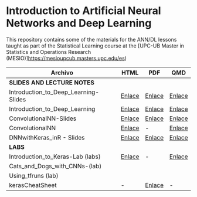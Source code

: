 # Introduction to Artificial Neural Networks and Deep Learning

This repository contains some of the materials for the ANN/DL lessons taught as part of the Statistical Learning course at the [UPC-UB Master in Statistics and Operations Research (MESIO)]https://mesioupcub.masters.upc.edu/es) 

| Archivo                              | HTML                                                                                                  | PDF                                                                                   | QMD                                                  |
|--------------------------------------|-------------------------------------------------------------------------------------------------------|---------------------------------------------------------------------------------------|------------------------------------------------------|
| **SLIDES AND LECTURE NOTES**         |                                                                                                       |                                                                                       |                                                      |
| Introduction_to_Deep_Learning-Slides | [Enlace]( https://aspteaching.github.io/intro2deeplearning/Introduction_to_Deep_Learning-Slides.html) | [Enlace](./Introduction_to_Deep_Learning-Slides.pdf)                                  | [Enlace](./Introduction_to_Deep_Learning-Slides.qmd) |
| Introduction_to_Deep_Learning        | [Enlace](https://aspteaching.github.io/intro2deeplearning/Introduction_to_Deep_Learning.html)         | [Enlace](./Introduction_to_Deep_Learning.pdf)                                         | [Enlace](./Introduction_to_Deep_Learning.qmd)        |
| ConvolutionalNN-Slides               | [Enlace](https://aspteaching.github.io/intro2deeplearning/ConvolutionalNN-Slides.html)                | [Enlace](https://aspteaching.github.io/intro2deeplearning/ConvolutionalNN-Slides.PDF) | [Enlace](./ConvolutionalNN-Slides.qmd)               |
| ConvolutionalNN                      | [Enlace](https://aspteaching.github.io/intro2deeplearning/ConvolutionalNN.html)                       | -                                                                                     | [Enlace](./ConvolutionalNN.qmd)                      |
| DNNwithKeras_inR - Slides            | [Enlace](DNNwithKeras_inR.html)                                                                       | [Enlace](DNNwithKeras_inR.pdf)                                                        | [Enlace](./labs/DNNwithKeras_inR.qmd)                |
| **LABS**                             |                                                                                                       |                                                                                       |                                                      |
| Introduction_to_Keras-Lab (labs)     | [Enlace](./labs/Introduction_to_Keras-Lab.html)                                                       | -                                                                                     | [Enlace](./labs/Introduction_to_Keras-Lab.qmd)       |
| Cats_and_Dogs_with_CNNs-(lab)        |                                                                                                       |                                                                                       |                                                      |
| Using_tfruns (lab)                   |                                                                                                       |                                                                                       |                                                      |
| kerasCheatSheet                      | -                                                                                                     | [Enlace](./labs/kerasCheatSheet.pdf)                                                  | -                                                    |